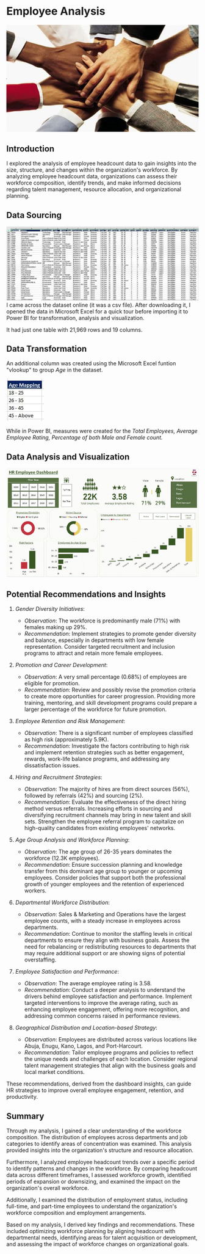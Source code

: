 # Employee Analysis
![](Images/intro.JPG)

## Introduction
I explored the analysis of employee headcount data to gain insights into the size, structure, and changes within the organization's workforce. By analyzing employee headcount data, organizations can assess their workforce composition, identify trends, and make informed decisions regarding talent management, resource allocation, and organizational planning.

## Data Sourcing
![](Images/dataset.JPG)
I came across the dataset online (it was a csv file). After downloading it, I opened the data in Microsoft Excel for a quick tour before importing it to Power BI for transformation, analysis and visualization.

It had just one table with 21,969 rows and 19 columns.

## Data Transformation
An additional column was created using the Microsoft Excel funtion "vlookup" to group _Age_ in the dataset.

![](Images/age_mapping.JPG) 

While in Power BI, measures were created for the _Total Employees, Average Employee Rating, Percentage of both Male and Female count._ 

## Data Analysis and Visualization
![](Images/dashboard.JPG)

## Potential Recommendations and Insights
1. *Gender Diversity Initiatives*:
   - *Observation*: The workforce is predominantly male (71%) with females making up 29%.
   - *Recommendation*: Implement strategies to promote gender diversity and balance, especially in departments with low female representation. Consider targeted recruitment and inclusion programs to attract and retain more female employees.

2. *Promotion and Career Development*:
   - *Observation*: A very small percentage (0.68%) of employees are eligible for promotion.
   - *Recommendation*: Review and possibly revise the promotion criteria to create more opportunities for career progression. Providing more training, mentoring, and skill development programs could prepare a larger percentage of the workforce for future promotion.

3. *Employee Retention and Risk Management*:
   - *Observation*: There is a significant number of employees classified as high risk (approximately 5.9K).
   - *Recommendation*: Investigate the factors contributing to high risk and implement retention strategies such as better engagement, rewards, work-life balance programs, and addressing any dissatisfaction issues. 

4. *Hiring and Recruitment Strategies*:
   - *Observation*: The majority of hires are from direct sources (56%), followed by referrals (42%) and sourcing (2%).
   - *Recommendation*: Evaluate the effectiveness of the direct hiring method versus referrals. Increasing efforts in sourcing and diversifying recruitment channels may bring in new talent and skill sets. Strengthen the employee referral program to capitalize on high-quality candidates from existing employees' networks.

5. *Age Group Analysis and Workforce Planning*:
   - *Observation*: The age group of 26-35 years dominates the workforce (12.3K employees).
   - *Recommendation*: Ensure succession planning and knowledge transfer from this dominant age group to younger or upcoming employees. Consider policies that support both the professional growth of younger employees and the retention of experienced workers.

6. *Departmental Workforce Distribution*:
   - *Observation*: Sales & Marketing and Operations have the largest employee counts, with a steady increase in employees across departments.
   - *Recommendation*: Continue to monitor the staffing levels in critical departments to ensure they align with business goals. Assess the need for rebalancing or redistributing resources to departments that may require additional support or are showing signs of potential overstaffing.

7. *Employee Satisfaction and Performance*:
   - *Observation*: The average employee rating is 3.58.
   - *Recommendation*: Conduct a deeper analysis to understand the drivers behind employee satisfaction and performance. Implement targeted interventions to improve the average rating, such as enhancing employee engagement, offering more recognition, and addressing common concerns raised in performance reviews.

8. *Geographical Distribution and Location-based Strategy*:
   - *Observation*: Employees are distributed across various locations like Abuja, Enugu, Kano, Lagos, and Port-Harcourt.
   - *Recommendation*: Tailor employee programs and policies to reflect the unique needs and challenges of each location. Consider regional talent management strategies that align with the business goals and local market conditions.

These recommendations, derived from the dashboard insights, can guide HR strategies to improve overall employee engagement, retention, and productivity.

## Summary
Through my analysis, I gained a clear understanding of the workforce composition. The distribution of employees across departments and job categories to identify areas of concentration was examined. This analysis provided insights into the organization's structure and resource allocation.

Furthermore, I analyzed employee headcount trends over a specific period to identify patterns and changes in the workforce. By comparing headcount data across different timeframes, I assessed workforce growth, identified periods of expansion or downsizing, and examined the impact on the organization's overall workforce.

Additionally, I examined the distribution of employment status, including full-time, and part-time employees to understand the organization's workforce composition and employment arrangements.

Based on my analysis, I derived key findings and recommendations. These included optimizing workforce planning by aligning headcount with departmental needs, identifying areas for talent acquisition or development, and assessing the impact of workforce changes on organizational goals.

